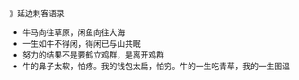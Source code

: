 》延边刺客语录

- 牛马向往草原，闲鱼向往大海
- 一生如牛不得闲，得闲已与山共眠
- 努力的结果不是要鹤立鸡群，是离开鸡群
- 牛的鼻子太软，怕疼。我的钱包太扁，怕穷。牛的一生吃青草，我的一生图温
